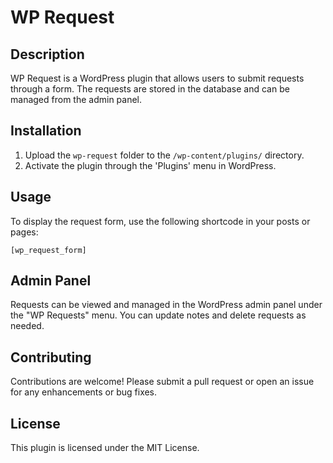 # WP Request

## Description
WP Request is a WordPress plugin that allows users to submit requests through a form. The requests are stored in the database and can be managed from the admin panel.

## Installation
1. Upload the `wp-request` folder to the `/wp-content/plugins/` directory.
2. Activate the plugin through the 'Plugins' menu in WordPress.

## Usage
To display the request form, use the following shortcode in your posts or pages:
```
[wp_request_form]
```

## Admin Panel
Requests can be viewed and managed in the WordPress admin panel under the "WP Requests" menu. You can update notes and delete requests as needed.

## Contributing
Contributions are welcome! Please submit a pull request or open an issue for any enhancements or bug fixes.

## License
This plugin is licensed under the MIT License.
